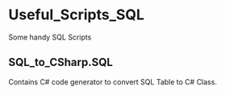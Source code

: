 # Useful_Scripts_SQL
Some handy SQL Scripts

## SQL_to_CSharp.SQL
Contains C# code generator to convert SQL Table to C# Class.
